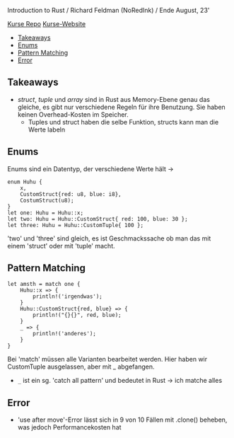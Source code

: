  Introduction to Rust / Richard Feldman (NoRedInk) / Ende August, 23' 

[Kurse Repo](https://github.com/rtfeldman/rust-1.51-workshop)
[Kurse-Website](https://rtfeldman-rust-workshop.netlify.app/)

- [Takeaways](#takeaways)
- [Enums](#enums)
- [Pattern Matching](#pattern-matching)
- [Error](#error)

## Takeaways

+ *struct*, *tuple* und *array* sind in Rust aus Memory-Ebene genau das gleiche, es gibt nur verschiedene Regeln für ihre Benutzung.  Sie haben keinen Overhead-Kosten im Speicher.
    + Tuples und struct haben die selbe Funktion, structs kann man die Werte labeln


## Enums

Enums sind ein Datentyp, der verschiedene Werte hält -> 
```
enum Huhu {
    x,
    CustomStruct{red: u8, blue: i8},
    CostumStruct(u8);
}
let one: Huhu = Huhu::x;
let two: Huhu = Huhu::CustomStruct{ red: 100, blue: 30 };
let three: Huhu = Huhu::CustomTuple{ 100 };
```
'two' und 'three' sind gleich, es ist Geschmackssache ob man das mit einem 'struct' oder mit 'tuple' macht.

## Pattern Matching

```
let amsth = match one {
    Huhu::x => {
        println!('irgendwas');
    }
    Huhu::CustomStruct{red, blue} => {
        println!("{}{}", red, blue);
    }
    _ => {
        println!('anderes');
    }
}
```
Bei 'match' müssen alle Varianten bearbeitet werden. Hier haben wir CustomTuple ausgelassen, aber mit _ abgefangen.
+ `_` ist ein sg. 'catch all pattern' und  bedeutet in Rust -> ich matche alles


## Error

+ 'use after move'-Error lässt sich in 9 von 10 Fällen mit .clone() beheben, was jedoch Performancekosten hat


